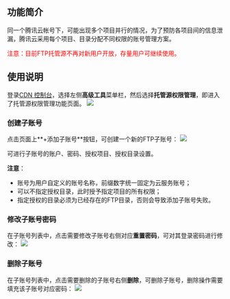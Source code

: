 
## 功能简介

同一个腾讯云帐号下，可能出现多个项目并行的情况，为了预防各项目间的信息泄漏，腾讯云采用每个项目、目录分配不同权限的账号管理方案。

<font style="color:red">注意：目前FTP托管源不再对新用户开放，存量用户可继续使用。</font>

## 使用说明
登录[CDN 控制台]()，选择左侧**高级工具**菜单栏，然后选择**托管源权限管理**，即进入了托管源权限管理功能页面。
![](http://mccdn.qcloud.com/static/img/e61cd42218073b9efe883aebf103075b/image.png)

### 创建子账号
点击页面上**+添加子账号**按钮，可创建一个新的FTP子账号：
![](http://mccdn.qcloud.com/static/img/7704551caa3fdc2754adef8db0393d70/image.jpg)

可进行子账号的账户、密码、授权项目、授权目录设置。

**注意**：
+ 账号为用户自定义的账号名称，前缀数字统一固定为云服务账号；
+ 可以不指定授权目录，此时授予指定项目的所有权限；
+ 指定授权的目录必须为已经存在的FTP目录，否则会导致添加子账号失败。

### 修改子账号密码
在子账号列表中，点击需要修改子账号右侧对应**重置密码**，可对其登录密码进行修改：
![](http://mccdn.qcloud.com/static/img/0db10570a7a3941b17ab554092bcaca1/image.jpg)

### 删除子账号
在子账号列表中，点击需要删除的子账号右侧**删除**，可删除子账号，删除操作需要填充该子账号对应密码：
![](http://mccdn.qcloud.com/static/img/356e45b89a3330d74ba30647e062ad99/image.jpg)

